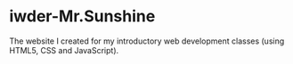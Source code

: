 # iwder-Mr.Sunshine
The website I created for my introductory web development classes (using HTML5, CSS and JavaScript).

